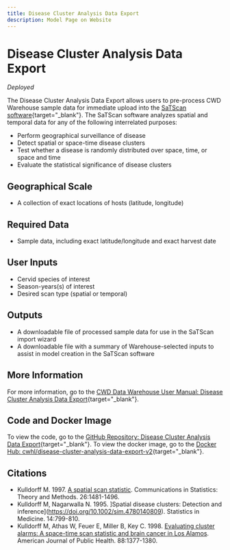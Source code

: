 ```yaml
---
title: Disease Cluster Analysis Data Export
description: Model Page on Website
---
```


# Disease Cluster Analysis Data Export
*Deployed*

The Disease Cluster Analysis Data Export allows users to pre-process CWD Warehouse sample data for immediate upload into the [SaTScan software](https://www.satscan.org/){target="_blank"}. The SaTScan software analyzes spatial and temporal data for any of the following interrelated purposes:
* Perform geographical surveillance of disease
* Detect spatial or space-time disease clusters
* Test whether a disease is randomly distributed over space, time, or space and time
* Evaluate the statistical significance of disease clusters

## Geographical Scale
* A collection of exact locations of hosts (latitude, longitude)

## Required Data
* Sample data, including exact latitude/longitude and exact harvest date

## User Inputs
* Cervid species of interest
* Season-years(s) of interest
* Desired scan type (spatial or temporal)

## Outputs
* A downloadable file of processed sample data for use in the SaTScan import wizard
* A downloadable file with a summary of Warehouse-selected inputs to assist in model creation in the SaTScan software

## More Information
For more information, go to the [CWD Data Warehouse User Manual: Disease Cluster Analysis Data Export](https://pages.github.coecis.cornell.edu/CWHL/CWD-Data-Warehouse/satscan.html){target="_blank"}.

## Code and Docker Image
To view the code, go to the [GitHub Repository: Disease Cluster Analysis Data Export](https://github.com/Cornell-Wildlife-Health-Lab/disease-cluster-analysis-data-export-v2){target="_blank"}. To view the docker image, go to the [Docker Hub: cwhl/disease-cluster-analysis-data-export-v2](https://hub.docker.com/r/cwhl/disease-cluster-analysis-data-export-v2){target="_blank"}.

## Citations
* Kulldorff M. 1997. [A spatial scan statistic](https://doi.org/10.1080/03610929708831995). Communications in Statistics: Theory and Methods. 26:1481-1496.
* Kulldorff M, Nagarwalla N. 1995. ]Spatial disease clusters: Detection and inference](https://doi.org/10.1002/sim.4780140809). Statistics in Medicine. 14:799-810.
* Kulldorff M, Athas W, Feuer E, Miller B, Key C. 1998. [Evaluating cluster alarms: A space-time scan statistic and brain cancer in Los Alamos](https://doi.org/10.2105/ajph.88.9.1377). American Journal of Public Health. 88:1377-1380.


